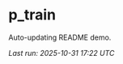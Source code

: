 # p_train

Auto-updating README demo.

<!--START_SECTION:status-->
_Last run: 2025-10-31 17:22 UTC_
<!--END_SECTION:status-->














































































































































































































































































































































































































































































































































































































































































































































































































































































































































































































































































































































































































































































































































































































































































































































































































